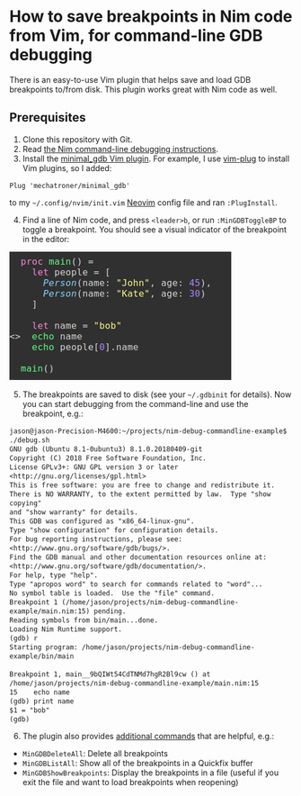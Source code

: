 # How to save breakpoints in Nim code from Vim, for command-line GDB debugging

There is an easy-to-use Vim plugin that helps save and load GDB breakpoints to/from disk.
This plugin works great with Nim code as well.

## Prerequisites

1. Clone this repository with Git.
2. Read [the Nim command-line debugging instructions](README.md).
3. Install the [minimal_gdb Vim plugin](https://github.com/mechatroner/minimal_gdb).
For example, I use [vim-plug](https://github.com/junegunn/vim-plug) to install Vim
plugins, so I added:

```
Plug 'mechatroner/minimal_gdb'
```

to my `~/.config/nvim/init.vim` [Neovim](https://neovim.io/) config file and
ran `:PlugInstall`.

4. Find a line of Nim code, and press `<leader>b`, or run `:MinGDBToggleBP` to
toggle a breakpoint. You should see a visual indicator of the breakpoint in the
editor:

![show the GDB breakpoint indicator in Vim](images/breakpoint1.png)

5. The breakpoints are saved to disk (see your `~/.gdbinit` for details).
Now you can start debugging from the command-line and use the breakpoint, e.g.:

```
jason@jason-Precision-M4600:~/projects/nim-debug-commandline-example$ ./debug.sh 
GNU gdb (Ubuntu 8.1-0ubuntu3) 8.1.0.20180409-git
Copyright (C) 2018 Free Software Foundation, Inc.
License GPLv3+: GNU GPL version 3 or later <http://gnu.org/licenses/gpl.html>
This is free software: you are free to change and redistribute it.
There is NO WARRANTY, to the extent permitted by law.  Type "show copying"
and "show warranty" for details.
This GDB was configured as "x86_64-linux-gnu".
Type "show configuration" for configuration details.
For bug reporting instructions, please see:
<http://www.gnu.org/software/gdb/bugs/>.
Find the GDB manual and other documentation resources online at:
<http://www.gnu.org/software/gdb/documentation/>.
For help, type "help".
Type "apropos word" to search for commands related to "word"...
No symbol table is loaded.  Use the "file" command.
Breakpoint 1 (/home/jason/projects/nim-debug-commandline-example/main.nim:15) pending.
Reading symbols from bin/main...done.
Loading Nim Runtime support.
(gdb) r
Starting program: /home/jason/projects/nim-debug-commandline-example/bin/main 

Breakpoint 1, main__9bQIWt54CdTNMd7hgR2Bl9cw () at /home/jason/projects/nim-debug-commandline-example/main.nim:15
15	  echo name
(gdb) print name
$1 = "bob"
(gdb)
```

6. The plugin also provides [additional commands](https://github.com/mechatroner/minimal_gdb#commands) that are helpful, e.g.:

- `MinGDBDeleteAll`: Delete all breakpoints
- `MinGDBListAll`: Show all of the breakpoints in a Quickfix buffer
- `MinGDBShowBreakpoints`: Display the breakpoints in a file (useful if you exit the file and want to load breakpoints when reopening)
